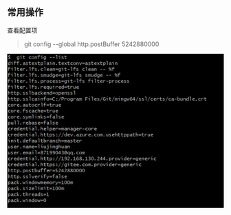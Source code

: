 ## 常用操作

查看配置项

> git config --global http.postBuffer 5242880000

![image-20230106173002610](git.assets/image-20230106173002610.png)



